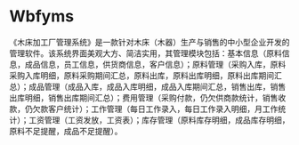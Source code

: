 # Wbfyms
 《木床加工厂管理系统》是一款针对木床（木器）生产与销售的中小型企业开发的管理软件。该系统界面美观大方、简洁实用，其管理模块包括：基本信息（原料信息，成品信息，员工信息，供货商信息，客户信息）；原料管理（采购入库，原料采购入库明细，原料采购期间汇总，原料出库，原料出库明细，原料出库期间汇总）；成品管理（成品入库，成品入库明细，成品入库期间汇总，销售出库，销售出库明细，销售出库期间汇总）；费用管理（采购付款，仍欠供商款统计，销售收款，仍欠款客户统计）；工作管理（每日工作录入，每日工作录入明细，月工作统计）；工资管理（工资发放，工资表）；库存管理（原料库存明细，成品库存明细，原料不足提醒，成品不足提醒）。
